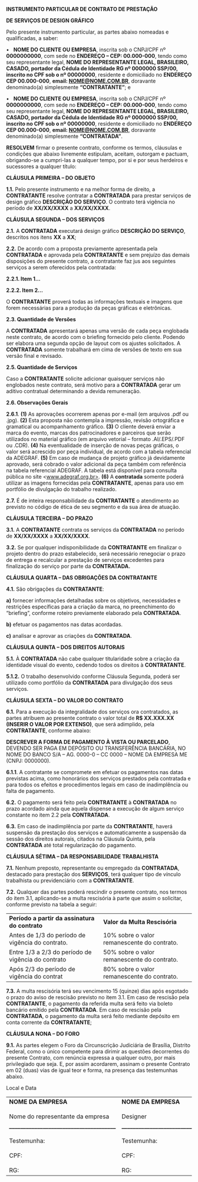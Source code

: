 **INSTRUMENTO PARTICULAR DE CONTRATO DE PRESTAÇÃO**

**DE SERVIÇOS DE DESIGN GRÁFICO**

Pelo presente instrumento particular, as partes abaixo nomeadas e qualificadas, a saber:

•   **NOME DO CLIENTE OU EMPRESA**, inscrita sob o CNPJ/CPF nº **0000000000**, com sede no **ENDEREÇO – CEP: 00.000-000**, tendo como seu representante legal, **NOME DO REPRESENTANTE LEGAL, BRASILEIRO, CASADO, portador da Cédula de Identidade RG nº 0000000 SSP/00, inscrito no CPF sob o nº 00000000**, residente e domiciliado no **ENDEREÇO CEP 00.000-000**, **email: NOME@NOME.COM.BR**, doravante denominado(a) simplesmente **“CONTRATANTE”**; e

•   **NOME DO CLIENTE OU EMPRESA**, inscrita sob o CNPJ/CPF nº **0000000000**, com sede no **ENDEREÇO – CEP: 00.000-000**, tendo como seu representante legal, **NOME DO REPRESENTANTE LEGAL, BRASILEIRO, CASADO, portador da Cédula de Identidade RG nº 0000000 SSP/00, inscrito no CPF sob o nº 00000000**, residente e domiciliado no **ENDEREÇO CEP 00.000-000**, **email: NOME@NOME.COM.BR**, doravante denominado(a) simplesmente **“CONTRATADA”**.

**RESOLVEM** firmar o presente contrato, conforme os termos, cláusulas e condições que abaixo livremente estipulam, aceitam, outorgam e pactuam, obrigando-se a cumpri-las a qualquer tempo, por si e por seus herdeiros e sucessores a qualquer título:

**CLÁUSULA PRIMEIRA – DO OBJETO**

**1.1.** Pelo presente instrumento e na melhor forma de direito, a **CONTRATANTE** resolve contratar a **CONTRATADA** para prestar serviços de design gráfico **DESCRIÇÃO DO SERVIÇO**. O contrato terá vigência no período de **XX/XX/XXXX** a **XX/XX/XXXX**.

**CLÁUSULA SEGUNDA – DOS SERVIÇOS**

**2.1.** A **CONTRATADA** executará design gráfico **DESCRIÇÃO DO SERVIÇO**, descritos nos itens **XX** a **XX**;

**2.2.** De acordo com a proposta previamente apresentada pela **CONTRATADA** e aprovada pela **CONTRATANTE** e sem prejuízo das demais disposições do presente contrato, a contratante faz jus aos seguintes serviços a serem oferecidos pela contratada:

**2.2.1. Item 1…**

**2.2.2. Item 2…**

O **CONTRATANTE** proverá todas as informações textuais e imagens que forem necessárias para a produção da peças gráficas e eletrônicas.

**2.3. Quantidade de Versões**

A **CONTRATADA** apresentará apenas uma versão de cada peça englobada neste contrato, de acordo com o briefing fornecido pelo cliente. Podendo ser elabora uma segunda opção de layout com os ajustes solicitados. A **CONTRATADA** somente trabalhará em cima de versões de texto em sua versão final e revisado.  

**2.5. Quantidade de Serviços**

Caso a **CONTRATANTE** solicite adicionar quaisquer serviços não englobados neste contrato, será motivo para a **CONTRATADA** gerar um aditivo contratual determinando a devida remuneração.

**2.6. Observações Gerais**

**2.6.1**. **(1)** As aprovações ocorrerem apenas por e-mail (em arquivos .pdf ou .jpg). **(2)** Esta proposta não contempla a impressão, revisão ortográfica e gramatical ou acompanhamento gráfico. **(3)** O cliente deverá enviar a marca do evento, marcas dos patrocinadores e parceiros que serão utilizados no material gráfico (em arquivo vetorial – formato .AI/.EPS/.PDF ou .CDR). **(4)** Na eventualidade de inserção de novas peças gráficas, o valor será acrescido por peça individual, de acordo com a tabela referencial da ADEGRAF. **(5)** Em caso de mudança de projeto gráfico já devidamente aprovado, será cobrado o valor adicional da peça também com referência na tabela referencial ADEGRAF. A tabela está disponível para consulta pública no site <www.adegraf.org.br>. **(6)** A **contratada** somente poderá utilizar as imagens fornecidas pela **CONTRATANTE**, apenas para uso em portfólio de divulgação do trabalho realizado.

**2.7.** É de inteira responsabilidade da **CONTRATANTE** o atendimento ao previsto no código de ética de seu segmento e da sua área de atuação.

**CLÁUSULA TERCEIRA – DO PRAZO**

**3.1.** A **CONTRATANTE** contrata os serviços da **CONTRATADA** no período de **XX/XX/XXXX** a **XX/XX/XXXX**.

**3.2.** Se por qualquer indisponibilidade da **CONTRATANTE** em finalizar o projeto dentro do prazo estabelecido, será necessário renegociar o prazo de entrega e recalcular a prestação de serviços excedentes para finalização do serviço por parte da **CONTRATADA.**

**CLÁUSULA QUARTA – DAS OBRIGAÇÕES DA CONTRATANTE**

**4.1.** São obrigações da **CONTRATANTE**:

**a)** fornecer informações detalhadas sobre os objetivos, necessidades e restrições específicas para a criação da marca, no preenchimento do “briefing”, conforme roteiro previamente elaborado pela **CONTRATADA**.

**b)** efetuar os pagamentos nas datas acordadas.

**c)** analisar e aprovar as criações da **CONTRATADA**.

**CLÁUSULA QUINTA – DOS DIREITOS AUTORAIS**

**5.1.** À **CONTRATADA** não cabe qualquer titularidade sobre a criação da identidade visual do evento, cedendo todos os direitos à **CONTRATANTE**.

**5.1.2.** O trabalho desenvolvido conforme Cláusula Segunda, poderá ser utilizado como portfólio da **CONTRATADA** para divulgação dos seus serviços.

**CLÁUSULA SEXTA – DO VALOR DO CONTRATO**

**6.1.** Para a execução da integralidade dos serviços ora contratados, as partes atribuem ao presente contrato o valor total de **R$ XX.XXX.XX (INSERIR O VALOR POR EXTENSO)**, que será adimplido, pela **CONTRATANTE**, conforme abaixo:

**DESCREVER A FORMA DE PAGAMENTO À VISTA OU PARCELADO**, DEVENDO SER PAGA EM DEPÓSITO OU TRANSFERÊNCIA BANCÁRIA, NO NOME DO BANCO S/A – AG. 0000-0 – CC 0000 – NOME DA EMPRESA ME (CNPJ: 0000000).

**6.1.1**. A contratante se compromete em efetuar os pagamentos nas datas previstas acima, como honorários dos serviços prestados pela contratada e para todos os efeitos e procedimentos legais em caso de inadimplência ou falta de pagamento.

**6.2.** O pagamento será feito pela **CONTRATANTE** à **CONTRATADA** no prazo acordado ainda que aquela dispense a execução de algum serviço constante no item 2.2 pela **CONTRATADA**.

**6.3.** Em caso de inadimplência por parte da **CONTRATANTE**, haverá suspensão da prestação dos serviços e automaticamente a suspensão da sessão dos direitos autorais, citados na Cláusula Quinta, pela **CONTRATADA** até total regularização do pagamento.

**CLÁUSULA SÉTIMA – DA RESPONSABILIDADE TRABALHISTA**

**7.1.** Nenhum preposto, representante ou empregado da **CONTRATADA**, destacado para prestação dos **SERVIÇOS**, terá qualquer tipo de vínculo trabalhista ou previdenciário com a **CONTRATANTE**.

**7.2.** Qualquer das partes poderá rescindir o presente contrato, nos termos do item 3.1, aplicando-se a multa rescisória à parte que assim o solicitar, conforme previsto na tabela a seguir:

|   |   |
|---|---|
|**Período a partir da assinatura do contrato**|**Valor da Multa Rescisória**|
|Antes de 1/3 do período de vigência do contrato.|10% sobre o valor remanescente do contrato.|
|Entre 1/3 a 2/3 do período de vigência do contrato|50% sobre o valor remanescente do contrato.|
|Após 2/3 do período de vigência do contrat|80% sobre o valor remanescente do contrato.|

**7.3.** A multa rescisória terá seu vencimento 15 (quinze) dias após esgotado o prazo do aviso de rescisão previsto no item 3.1. Em caso de rescisão pela **CONTRATANTE**, o pagamento da referida multa será feito via boleto bancário emitido pela **CONTRATADA**. Em caso de rescisão pela **CONTRATADA**, o pagamento da multa será feito mediante depósito em conta corrente da **CONTRATANTE**;

**CLÁUSULA NONA – DO FORO**

**9.1.** As partes elegem o Foro da Circunscrição Judiciária de Brasília, Distrito Federal, como o único competente para dirimir as questões decorrentes do presente Contrato, com renúncia expressa a qualquer outro, por mais privilegiado que seja. E, por assim acordarem, assinam o presente Contrato em 02 (duas) vias de igual teor e forma, na presença das testemunhas abaixo.

Local e Data

|   |   |
|---|---|
|**NOME DA EMPRESA**<br><br>Nome do representante da empresa|**NOME DA EMPRESA**<br><br>Designer|
|**______________________________________**<br><br>Testemunha:<br><br>CPF:<br><br>RG:|**_______________________________________**<br><br>Testemunha:<br><br>CPF:<br><br>RG:|
